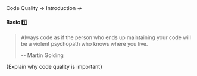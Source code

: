 <link rel="stylesheet" href="{{baseUrl}}/css/textbook.css">

<div class="website-content">

<div id="path">Code Quality &rarr; Introduction &rarr;</div>

<div id="title">

#### Basic :one:

</div>

<div id="body">

> Always code as if the person who ends up maintaining your code will be a violent psychopath who knows where you live.
>
> -- Martin Golding

{Explain why code quality is important}

</div>

<div id="extras">
<div>

</div>

